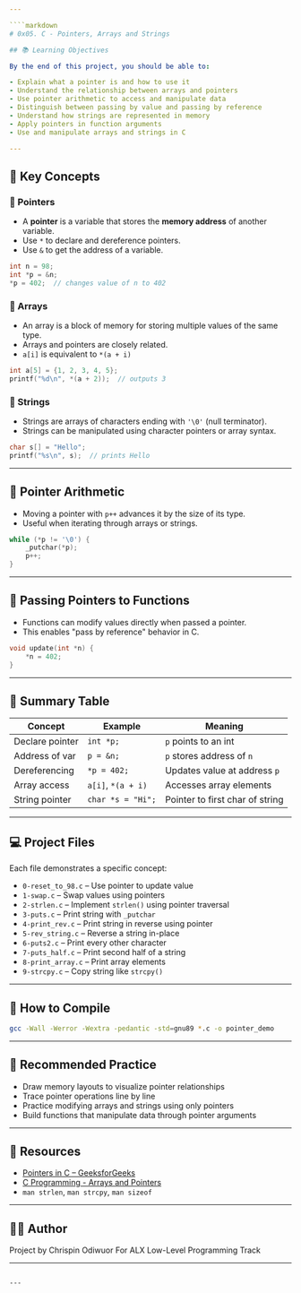 ```yaml
---

````markdown
# 0x05. C - Pointers, Arrays and Strings

## 📚 Learning Objectives

By the end of this project, you should be able to:

- Explain what a pointer is and how to use it
- Understand the relationship between arrays and pointers
- Use pointer arithmetic to access and manipulate data
- Distinguish between passing by value and passing by reference
- Understand how strings are represented in memory
- Apply pointers in function arguments
- Use and manipulate arrays and strings in C

---
```


## 🔑 Key Concepts

### 🧠 Pointers

- A **pointer** is a variable that stores the **memory address** of another variable.
- Use `*` to declare and dereference pointers.
- Use `&` to get the address of a variable.

```c
int n = 98;
int *p = &n;
*p = 402;  // changes value of n to 402
````

### 🧠 Arrays

* An array is a block of memory for storing multiple values of the same type.
* Arrays and pointers are closely related.
* `a[i]` is equivalent to `*(a + i)`

```c
int a[5] = {1, 2, 3, 4, 5};
printf("%d\n", *(a + 2));  // outputs 3
```

### 🧠 Strings

* Strings are arrays of characters ending with `'\0'` (null terminator).
* Strings can be manipulated using character pointers or array syntax.

```c
char s[] = "Hello";
printf("%s\n", s);  // prints Hello
```

---

## 🧮 Pointer Arithmetic

* Moving a pointer with `p++` advances it by the size of its type.
* Useful when iterating through arrays or strings.

```c
while (*p != '\0') {
    _putchar(*p);
    p++;
}
```

---

## 🧪 Passing Pointers to Functions

* Functions can modify values directly when passed a pointer.
* This enables "pass by reference" behavior in C.

```c
void update(int *n) {
    *n = 402;
}
```

---

## 📘 Summary Table

| Concept         | Example            | Meaning                         |
| --------------- | ------------------ | ------------------------------- |
| Declare pointer | `int *p;`          | `p` points to an int            |
| Address of var  | `p = &n;`          | `p` stores address of `n`       |
| Dereferencing   | `*p = 402;`        | Updates value at address `p`    |
| Array access    | `a[i]`, `*(a + i)` | Accesses array elements         |
| String pointer  | `char *s = "Hi";`  | Pointer to first char of string |

---

## 💻 Project Files

Each file demonstrates a specific concept:

* `0-reset_to_98.c` – Use pointer to update value
* `1-swap.c` – Swap values using pointers
* `2-strlen.c` – Implement `strlen()` using pointer traversal
* `3-puts.c` – Print string with `_putchar`
* `4-print_rev.c` – Print string in reverse using pointer
* `5-rev_string.c` – Reverse a string in-place
* `6-puts2.c` – Print every other character
* `7-puts_half.c` – Print second half of a string
* `8-print_array.c` – Print array elements
* `9-strcpy.c` – Copy string like `strcpy()`

---

## 🚀 How to Compile

```bash
gcc -Wall -Werror -Wextra -pedantic -std=gnu89 *.c -o pointer_demo
```

---

## 🧠 Recommended Practice

* Draw memory layouts to visualize pointer relationships
* Trace pointer operations line by line
* Practice modifying arrays and strings using only pointers
* Build functions that manipulate data through pointer arguments

---

## 🧩 Resources

* [Pointers in C – GeeksforGeeks](https://www.geeksforgeeks.org/pointers-in-c/)
* [C Programming - Arrays and Pointers](https://www.learn-c.org/en/Pointers)
* `man strlen`, `man strcpy`, `man sizeof`

---

## 🧑‍💻 Author

Project by Chrispin Odiwuor
For ALX Low-Level Programming Track

---

```

---

```
